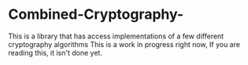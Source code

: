 # Combined-Cryptography-
This is a library that has access implementations of a few different cryptography algorithms
This is a work in progress right now, If you are reading this, it isn't done yet.
